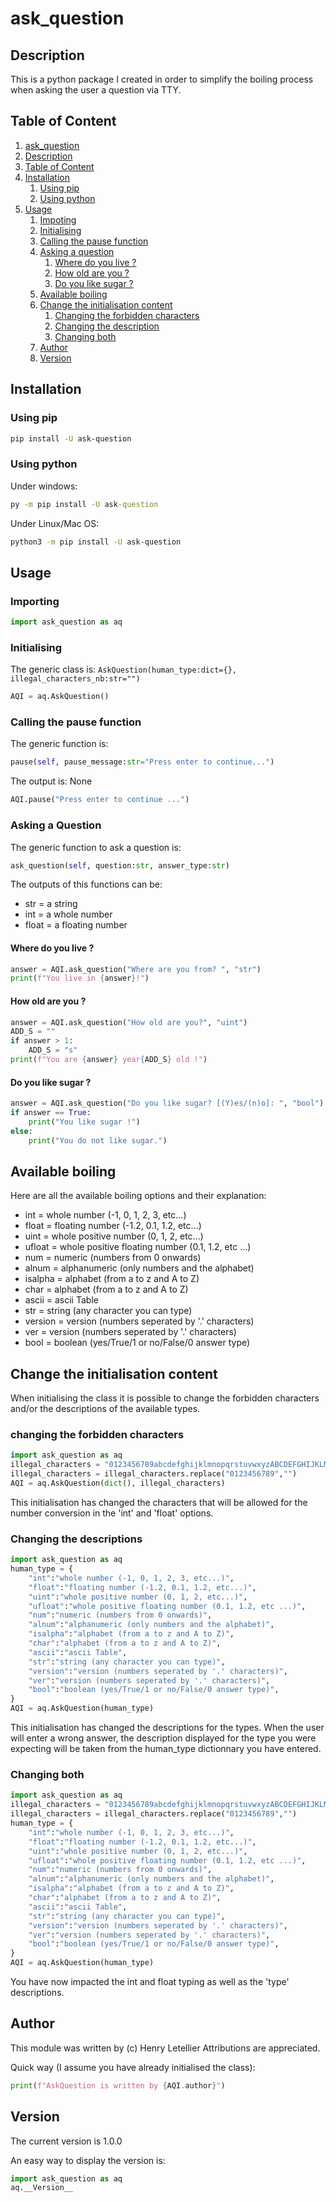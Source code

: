 # ask_question

## Description

This is a python package I created in order to simplify the boiling process when asking the user a question via TTY.

## Table of Content

1. [ask_question](#askquestion)
2. [Description](#description)
3. [Table of Content](#table-of-content)
4. [Installation](#installation)
    1. [Using pip](#using-pip)
    2. [Using python](#using-python)
5. [Usage](#usage)
    1. [Impoting](#importing)
    2. [Initialising](#initialising)
    3. [Calling the pause function](#calling-the-pause-function)
    4. [Asking a question](#asking-a-question)
        1. [Where do you live ?](#where-do-you-live)
        2. [How old are you ?](#how-old-are-you)
        3. [Do you like sugar ?](#do-you-like-sugar)
    5. [Available boiling](#available-boiling)
    6. [Change the initialisation content](#change-the-initialisation-content)
        1. [Changing the forbidden characters](#changing-the-forbidden-characters)
        2. [Changing the description](#changing-the-descriptions)
        3. [Changing both](#changing-both)
    7. [Author](#author)
    8. [Version](#version)

## Installation

### Using pip

```sh
pip install -U ask-question
```

### Using python

Under windows:

```bat
py -m pip install -U ask-question
```

Under Linux/Mac OS:

```sh
python3 -m pip install -U ask-question
```

## Usage

### Importing

```py
import ask_question as aq
```

### Initialising

The generic class is: `AskQuestion(human_type:dict={}, illegal_characters_nb:str="")`

```py
AQI = aq.AskQuestion()
```

### Calling the pause function

The generic function is:

```py
pause(self, pause_message:str="Press enter to continue...")
```

The output is: None

```py
AQI.pause("Press enter to continue ...")
```

### Asking a Question

The generic function to ask a question is:

```py
ask_question(self, question:str, answer_type:str)
```

The outputs of this functions can be:

* str   = a string
* int   = a whole number
* float = a floating number

#### Where do you live ?

```py
answer = AQI.ask_question("Where are you from? ", "str")
print(f"You live in {answer}!")
```

#### How old are you ?

```py
answer = AQI.ask_question("How old are you?", "uint")
ADD_S = ""
if answer > 1:
    ADD_S = "s"
print(f"You are {answer} year{ADD_S} old !")
```

#### Do you like sugar ?

```py
answer = AQI.ask_question("Do you like sugar? [(Y)es/(n)o]: ", "bool")
if answer == True:
    print("You like sugar !")
else:
    print("You do not like sugar.")
```

## Available boiling

Here are all the available boiling options and their explanation:

* int = whole number (-1, 0, 1, 2, 3, etc...)
* float = floating number (-1.2, 0.1, 1.2, etc...)
* uint = whole positive number (0, 1, 2, etc...)
* ufloat = whole positive floating number (0.1, 1.2, etc ...)
* num = numeric (numbers from 0 onwards)
* alnum = alphanumeric (only numbers and the alphabet)
* isalpha = alphabet (from a to z and A to Z)
* char = alphabet (from a to z and A to Z)
* ascii = ascii Table
* str = string (any character you can type)
* version = version (numbers seperated by '.' characters)
* ver = version (numbers seperated by '.' characters)
* bool = boolean (yes/True/1 or no/False/0 answer type)

## Change the initialisation content

When initialising the class it is possible to change the forbidden characters and/or the descriptions of the available types.

### changing the forbidden characters

```py
import ask_question as aq
illegal_characters = "0123456789abcdefghijklmnopqrstuvwxyzABCDEFGHIJKLMNOPQRSTUVWXYZ!\"#$%&\'()*+,-./:;<=>?@[\\]^_`{|}~ \\t\\n\\r\\x0b\\x0c"
illegal_characters = illegal_characters.replace("0123456789","")
AQI = aq.AskQuestion(dict(), illegal_characters)
```

This initialisation has changed the characters that will be allowed for the number conversion in the 'int' and 'float' options.

### Changing the descriptions

```py
import ask_question as aq
human_type = {
    "int":"whole number (-1, 0, 1, 2, 3, etc...)",
    "float":"floating number (-1.2, 0.1, 1.2, etc...)",
    "uint":"whole positive number (0, 1, 2, etc...)",
    "ufloat":"whole positive floating number (0.1, 1.2, etc ...)",
    "num":"numeric (numbers from 0 onwards)",
    "alnum":"alphanumeric (only numbers and the alphabet)",
    "isalpha":"alphabet (from a to z and A to Z)",
    "char":"alphabet (from a to z and A to Z)",
    "ascii":"ascii Table",
    "str":"string (any character you can type)",
    "version":"version (numbers seperated by '.' characters)",
    "ver":"version (numbers seperated by '.' characters)",
    "bool":"boolean (yes/True/1 or no/False/0 answer type)",
}
AQI = aq.AskQuestion(human_type)
```

This initialisation has changed the descriptions for the types.
When the user will enter a wrong answer, the description displayed for the type you were expecting will be taken from the human_type dictionnary you have entered.

### Changing both

```py
import ask_question as aq
illegal_characters = "0123456789abcdefghijklmnopqrstuvwxyzABCDEFGHIJKLMNOPQRSTUVWXYZ!\"#$%&\'()*+,-./:;<=>?@[\\]^_`{|}~ \\t\\n\\r\\x0b\\x0c"
illegal_characters = illegal_characters.replace("0123456789","")
human_type = {
    "int":"whole number (-1, 0, 1, 2, 3, etc...)",
    "float":"floating number (-1.2, 0.1, 1.2, etc...)",
    "uint":"whole positive number (0, 1, 2, etc...)",
    "ufloat":"whole positive floating number (0.1, 1.2, etc ...)",
    "num":"numeric (numbers from 0 onwards)",
    "alnum":"alphanumeric (only numbers and the alphabet)",
    "isalpha":"alphabet (from a to z and A to Z)",
    "char":"alphabet (from a to z and A to Z)",
    "ascii":"ascii Table",
    "str":"string (any character you can type)",
    "version":"version (numbers seperated by '.' characters)",
    "ver":"version (numbers seperated by '.' characters)",
    "bool":"boolean (yes/True/1 or no/False/0 answer type)",
}
AQI = aq.AskQuestion(human_type)
```

You have now impacted the int and float typing as well as the 'type' descriptions.

## Author

This module was written by (c) Henry Letellier
Attributions are appreciated.

Quick way (I assume you have already initialised the class):

```py
print(f"AskQuestion is written by {AQI.author}")
```

## Version

The current version is 1.0.0

An easy way to display the version is:

```py
import ask_question as aq
aq.__Version__
```
